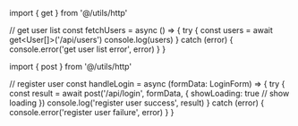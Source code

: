 import { get } from '@/utils/http'

// get user list
const fetchUsers = async () => {
try {
const users = await get<User[]>('/api/users')
console.log(users)
} catch (error) {
console.error('get user list error', error)
}
}

import { post } from '@/utils/http'

// register user
const handleLogin = async (formData: LoginForm) => {
try {
const result = await post<LoginResponse>('/api/login', formData, {
showLoading: true // show loading
})
console.log('register user success', result)
} catch (error) {
console.error('register user failure', error)
}
}
